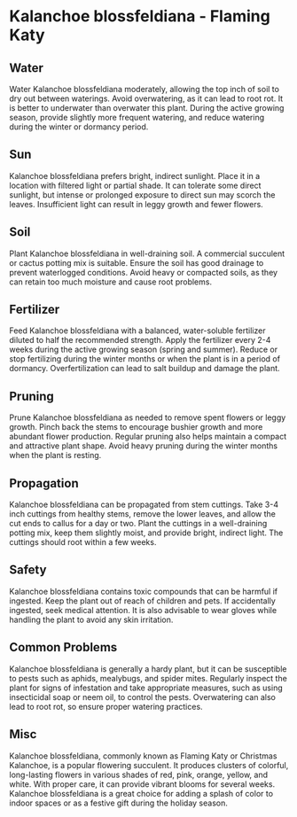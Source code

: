 # Kalanchoe blossfeldiana - Flaming Katy

## Water

Water Kalanchoe blossfeldiana moderately, allowing the top inch of soil to dry out between waterings. Avoid overwatering, as it can lead to root rot. It is better to underwater than overwater this plant. During the active growing season, provide slightly more frequent watering, and reduce watering during the winter or dormancy period.

## Sun

Kalanchoe blossfeldiana prefers bright, indirect sunlight. Place it in a location with filtered light or partial shade. It can tolerate some direct sunlight, but intense or prolonged exposure to direct sun may scorch the leaves. Insufficient light can result in leggy growth and fewer flowers.

## Soil

Plant Kalanchoe blossfeldiana in well-draining soil. A commercial succulent or cactus potting mix is suitable. Ensure the soil has good drainage to prevent waterlogged conditions. Avoid heavy or compacted soils, as they can retain too much moisture and cause root problems.

## Fertilizer

Feed Kalanchoe blossfeldiana with a balanced, water-soluble fertilizer diluted to half the recommended strength. Apply the fertilizer every 2-4 weeks during the active growing season (spring and summer). Reduce or stop fertilizing during the winter months or when the plant is in a period of dormancy. Overfertilization can lead to salt buildup and damage the plant.

## Pruning

Prune Kalanchoe blossfeldiana as needed to remove spent flowers or leggy growth. Pinch back the stems to encourage bushier growth and more abundant flower production. Regular pruning also helps maintain a compact and attractive plant shape. Avoid heavy pruning during the winter months when the plant is resting.

## Propagation

Kalanchoe blossfeldiana can be propagated from stem cuttings. Take 3-4 inch cuttings from healthy stems, remove the lower leaves, and allow the cut ends to callus for a day or two. Plant the cuttings in a well-draining potting mix, keep them slightly moist, and provide bright, indirect light. The cuttings should root within a few weeks.

## Safety

Kalanchoe blossfeldiana contains toxic compounds that can be harmful if ingested. Keep the plant out of reach of children and pets. If accidentally ingested, seek medical attention. It is also advisable to wear gloves while handling the plant to avoid any skin irritation.

## Common Problems

Kalanchoe blossfeldiana is generally a hardy plant, but it can be susceptible to pests such as aphids, mealybugs, and spider mites. Regularly inspect the plant for signs of infestation and take appropriate measures, such as using insecticidal soap or neem oil, to control the pests. Overwatering can also lead to root rot, so ensure proper watering practices.

## Misc

Kalanchoe blossfeldiana, commonly known as Flaming Katy or Christmas Kalanchoe, is a popular flowering succulent. It produces clusters of colorful, long-lasting flowers in various shades of red, pink, orange, yellow, and white. With proper care, it can provide vibrant blooms for several weeks. Kalanchoe blossfeldiana is a great choice for adding a splash of color to indoor spaces or as a festive gift during the holiday season.
